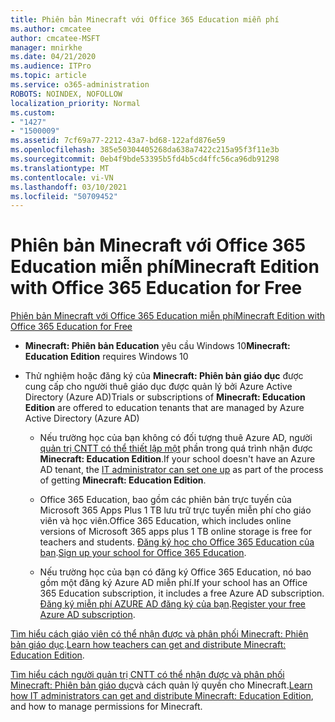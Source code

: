 ```yaml
---
title: Phiên bản Minecraft với Office 365 Education miễn phí
ms.author: cmcatee
author: cmcatee-MSFT
manager: mnirkhe
ms.date: 04/21/2020
ms.audience: ITPro
ms.topic: article
ms.service: o365-administration
ROBOTS: NOINDEX, NOFOLLOW
localization_priority: Normal
ms.custom:
- "1427"
- "1500009"
ms.assetid: 7cf69a77-2212-43a7-bd68-122afd876e59
ms.openlocfilehash: 385e50304405268da638a7422c215a95f3f11e3b
ms.sourcegitcommit: 0eb4f9bde53395b5fd4b5cd4ffc56ca96db91298
ms.translationtype: MT
ms.contentlocale: vi-VN
ms.lasthandoff: 03/10/2021
ms.locfileid: "50709452"
---
```

# <a name="minecraft-edition-with-office-365-education-for-free"></a><span data-ttu-id="7df7c-102">Phiên bản Minecraft với Office 365 Education miễn phí</span><span class="sxs-lookup"><span data-stu-id="7df7c-102">Minecraft Edition with Office 365 Education for Free</span></span>

[<span data-ttu-id="7df7c-103">Phiên bản Minecraft với Office 365 Education miễn phí</span><span class="sxs-lookup"><span data-stu-id="7df7c-103">Minecraft Edition with Office 365 Education for Free</span></span>](https://docs.microsoft.com/education/windows/get-minecraft-for-education)
  
- <span data-ttu-id="7df7c-104">**Minecraft: Phiên bản Education** yêu cầu Windows 10</span><span class="sxs-lookup"><span data-stu-id="7df7c-104">**Minecraft: Education Edition** requires Windows 10</span></span>

- <span data-ttu-id="7df7c-105">Thử nghiệm hoặc đăng ký của **Minecraft: Phiên bản giáo dục** được cung cấp cho người thuê giáo dục được quản lý bởi Azure Active Directory (Azure AD)</span><span class="sxs-lookup"><span data-stu-id="7df7c-105">Trials or subscriptions of **Minecraft: Education Edition** are offered to education tenants that are managed by Azure Active Directory (Azure AD)</span></span>

  - <span data-ttu-id="7df7c-106">Nếu trường học của bạn không có đối tượng thuê Azure AD, người [quản trị CNTT có thể thiết lập một](https://docs.microsoft.com/education/windows/school-get-minecraft) phần trong quá trình nhận được **Minecraft: Education Edition**.</span><span class="sxs-lookup"><span data-stu-id="7df7c-106">If your school doesn't have an Azure AD tenant, the [IT administrator can set one up](https://docs.microsoft.com/education/windows/school-get-minecraft) as part of the process of getting **Minecraft: Education Edition**.</span></span>

  - <span data-ttu-id="7df7c-107">Office 365 Education, bao gồm các phiên bản trực tuyến của Microsoft 365 Apps Plus 1 TB lưu trữ trực tuyến miễn phí cho giáo viên và học viên.</span><span class="sxs-lookup"><span data-stu-id="7df7c-107">Office 365 Education, which includes online versions of Microsoft 365 apps plus 1 TB online storage is free for teachers and students.</span></span> <span data-ttu-id="7df7c-108">[Đăng ký học cho Office 365 Education của bạn](https://www.microsoft.com/education/products/office).</span><span class="sxs-lookup"><span data-stu-id="7df7c-108">[Sign up your school for Office 365 Education](https://www.microsoft.com/education/products/office).</span></span>

  - <span data-ttu-id="7df7c-109">Nếu trường học của bạn có đăng ký Office 365 Education, nó bao gồm một đăng ký Azure AD miễn phí.</span><span class="sxs-lookup"><span data-stu-id="7df7c-109">If your school has an Office 365 Education subscription, it includes a free Azure AD subscription.</span></span> <span data-ttu-id="7df7c-110">[Đăng ký miễn phí AZURE AD đăng ký của bạn](https://msdn.microsoft.com/library/windows/hardware/mt703369%28v=vs.85%29.aspx).</span><span class="sxs-lookup"><span data-stu-id="7df7c-110">[Register your free Azure AD subscription](https://msdn.microsoft.com/library/windows/hardware/mt703369%28v=vs.85%29.aspx).</span></span>

<span data-ttu-id="7df7c-111">[Tìm hiểu cách giáo viên có thể nhận được và phân phối Minecraft: Phiên bản giáo dục](https://docs.microsoft.com/education/windows/teacher-get-minecraft).</span><span class="sxs-lookup"><span data-stu-id="7df7c-111">[Learn how teachers can get and distribute Minecraft: Education Edition](https://docs.microsoft.com/education/windows/teacher-get-minecraft).</span></span>
  
<span data-ttu-id="7df7c-112">[Tìm hiểu cách người quản trị CNTT có thể nhận được và phân phối Minecraft: Phiên bản giáo dục](https://docs.microsoft.com/education/windows/school-get-minecraft)và cách quản lý quyền cho Minecraft.</span><span class="sxs-lookup"><span data-stu-id="7df7c-112">[Learn how IT administrators can get and distribute Minecraft: Education Edition](https://docs.microsoft.com/education/windows/school-get-minecraft), and how to manage permissions for Minecraft.</span></span>